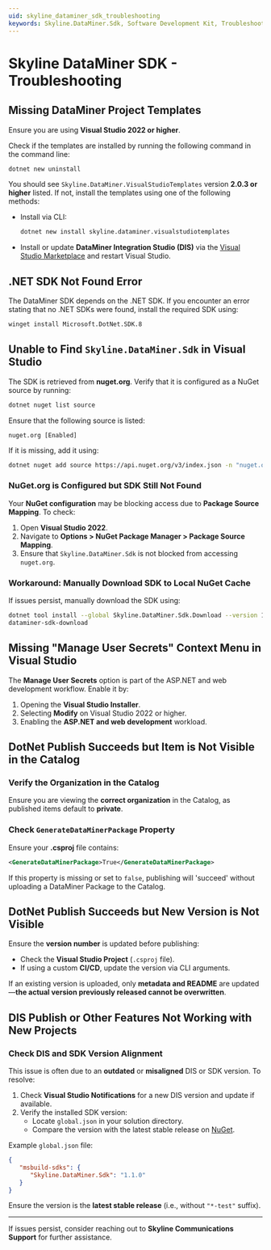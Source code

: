 ```yaml
---
uid: skyline_dataminer_sdk_troubleshooting
keywords: Skyline.DataMiner.Sdk, Software Development Kit, Troubleshooting, help, issue
---
```


# Skyline DataMiner SDK - Troubleshooting

## Missing DataMiner Project Templates

Ensure you are using **Visual Studio 2022 or higher**.

Check if the templates are installed by running the following command in the command line:

```sh
dotnet new uninstall
```

You should see `Skyline.DataMiner.VisualStudioTemplates` version **2.0.3 or higher** listed. If not, install the templates using one of the following methods:

- Install via CLI:
  
  ```sh
  dotnet new install skyline.dataminer.visualstudiotemplates
  ```

- Install or update **DataMiner Integration Studio (DIS)** via the [Visual Studio Marketplace](https://marketplace.visualstudio.com/items?itemName=skyline-communications.DataMinerIntegrationStudio) and restart Visual Studio.

## .NET SDK Not Found Error

The DataMiner SDK depends on the .NET SDK. If you encounter an error stating that no .NET SDKs were found, install the required SDK using:

```sh
winget install Microsoft.DotNet.SDK.8
```

## Unable to Find `Skyline.DataMiner.Sdk` in Visual Studio

The SDK is retrieved from **nuget.org**. Verify that it is configured as a NuGet source by running:

```sh
dotnet nuget list source
```

Ensure that the following source is listed:

```
nuget.org [Enabled]
```

If it is missing, add it using:

```sh
dotnet nuget add source https://api.nuget.org/v3/index.json -n "nuget.org"
```

### NuGet.org is Configured but SDK Still Not Found

Your **NuGet configuration** may be blocking access due to **Package Source Mapping**. To check:

1. Open **Visual Studio 2022**.
2. Navigate to **Options > NuGet Package Manager > Package Source Mapping**.
3. Ensure that `Skyline.DataMiner.Sdk` is not blocked from accessing `nuget.org`.

### Workaround: Manually Download SDK to Local NuGet Cache

If issues persist, manually download the SDK using:

```sh
dotnet tool install --global Skyline.DataMiner.Sdk.Download --version 1.0.1
dataminer-sdk-download
```

## Missing "Manage User Secrets" Context Menu in Visual Studio

The **Manage User Secrets** option is part of the ASP.NET and web development workflow. Enable it by:

1. Opening the **Visual Studio Installer**.
2. Selecting **Modify** on Visual Studio 2022 or higher.
3. Enabling the **ASP.NET and web development** workload.

## DotNet Publish Succeeds but Item is Not Visible in the Catalog

### Verify the Organization in the Catalog

Ensure you are viewing the **correct organization** in the Catalog, as published items default to **private**.

### Check `GenerateDataMinerPackage` Property

Ensure your **.csproj** file contains:

```xml
<GenerateDataMinerPackage>True</GenerateDataMinerPackage>
```

If this property is missing or set to `false`, publishing will 'succeed' without uploading a DataMiner Package to the Catalog.

## DotNet Publish Succeeds but New Version is Not Visible

Ensure the **version number** is updated before publishing:

- Check the **Visual Studio Project** (`.csproj` file).
- If using a custom **CI/CD**, update the version via CLI arguments.

If an existing version is uploaded, only **metadata and README** are updated—**the actual version previously released cannot be overwritten**.

## DIS Publish or Other Features Not Working with New Projects

### Check DIS and SDK Version Alignment

This issue is often due to an **outdated** or **misaligned** DIS or SDK version. To resolve:

1. Check **Visual Studio Notifications** for a new DIS version and update if available.
2. Verify the installed SDK version:
   - Locate `global.json` in your solution directory.
   - Compare the version with the latest stable release on [NuGet](https://www.nuget.org/packages/Skyline.DataMiner.Sdk).

Example `global.json` file:

```json
{
   "msbuild-sdks": {
      "Skyline.DataMiner.Sdk": "1.1.0"
   }
}
```

Ensure the version is the **latest stable release** (i.e., without `"*-test"` suffix).

---

If issues persist, consider reaching out to **Skyline Communications Support** for further assistance.